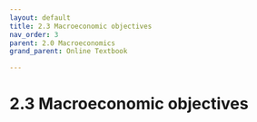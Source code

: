 ```yaml
---
layout: default
title: 2.3 Macroeconomic objectives
nav_order: 3
parent: 2.0 Macroeconomics
grand_parent: Online Textbook

---
```


# 2.3 Macroeconomic objectives
